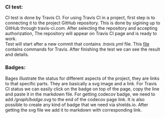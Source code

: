### CI test:
CI test is done by Travis CI. For using Travis CI in a project, first step is to connecting it to the project GitHub repository. This is done by sigining up to GitHub through travis-ci.com. After selecting the repository and accepting authorization, The repository will appear on Travis CI page and is ready to work. <br/>
Test will start after a new commit that contains *.travis.yml* file. This [file](https://github.com/amirhossein-p/AST-Project-2018/blob/master/.travis.yml) contains commands for Travis. After finishing the test we can see the result and details.
### Badges:
Bages illustrate the status for different aspects of the project, they are links to that specific parts. They are basically a svg image and a link. For Travis CI status we can easily click on the badge on top of the page, copy the line and paste it in the markdown file. For getting codecov badge, we need to add */graph/badge.svg* to the end of the codecov page link. It is also possible to create any kind of badge that we need via shields.io. After getting the svg file we add it to markdown with corresponding link.
